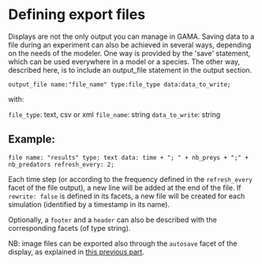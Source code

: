 # Defining export files

Displays are not the only output you can manage in GAMA. Saving data to a file during an experiment can also be achieved in several ways, depending on the needs of the modeler. One way is provided by the 'save' statement, which can be used everywhere in a model or a species. The other way, described here, is to include an output_file statement in the output section.

```
output_file name:"file_name" type:file_type data:data_to_write; 
```

with:

`file_type`: text, csv or xml
`file_name`: string
`data_to_write`: string

## Example:

```
file name: "results" type: text data: time + "; " + nb_preys + ";" + nb_predators refresh_every: 2;  
```

Each time step (or according to the frequency defined in the `refresh_every` facet of the file output), a new line will be added at the end of the file. If `rewrite: false` is defined in its facets, a new file will be created for each simulation (identified by a timestamp in its name).

Optionally, a `footer` and a `header` can also be described with the corresponding facets (of type string).

NB: image files can be exported also through the `autosave` facet of the display, as explained in [this previous part](DefiningDisplaysGeneralities#displays-and-layers).